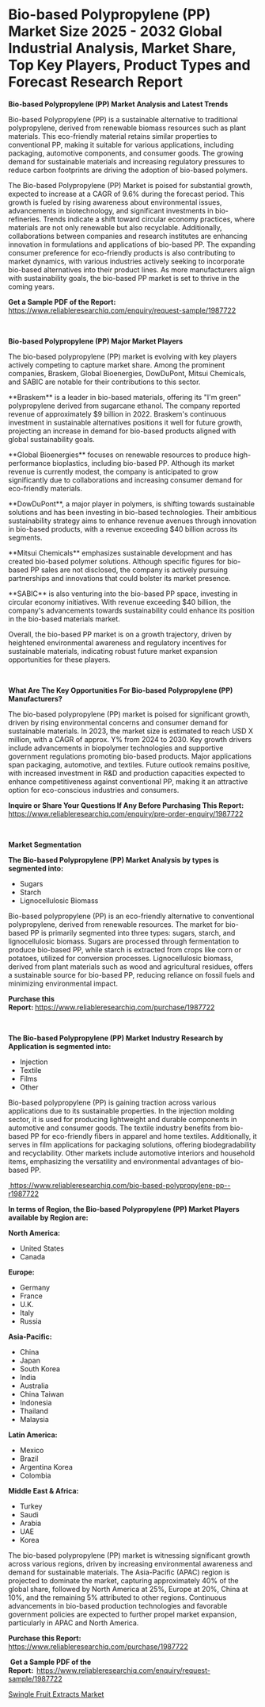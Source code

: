 <p><h1>Bio-based Polypropylene (PP) Market Size 2025 - 2032 Global Industrial Analysis, Market Share, Top Key Players, Product Types and Forecast Research Report</h1></p><p><strong>Bio-based Polypropylene (PP) Market Analysis and Latest Trends</strong></p>
<p><p>Bio-based Polypropylene (PP) is a sustainable alternative to traditional polypropylene, derived from renewable biomass resources such as plant materials. This eco-friendly material retains similar properties to conventional PP, making it suitable for various applications, including packaging, automotive components, and consumer goods. The growing demand for sustainable materials and increasing regulatory pressures to reduce carbon footprints are driving the adoption of bio-based polymers.</p><p>The Bio-based Polypropylene (PP) Market is poised for substantial growth, expected to increase at a CAGR of 9.6% during the forecast period. This growth is fueled by rising awareness about environmental issues, advancements in biotechnology, and significant investments in bio-refineries. Trends indicate a shift toward circular economy practices, where materials are not only renewable but also recyclable. Additionally, collaborations between companies and research institutes are enhancing innovation in formulations and applications of bio-based PP. The expanding consumer preference for eco-friendly products is also contributing to market dynamics, with various industries actively seeking to incorporate bio-based alternatives into their product lines. As more manufacturers align with sustainability goals, the bio-based PP market is set to thrive in the coming years.</p></p>
<p><strong>Get a Sample PDF of the Report:&nbsp;</strong> <a href="https://www.reliableresearchiq.com/enquiry/request-sample/1987722?utm_campaign=3318&utm_medium=2&utm_source=Github&utm_content=ia&utm_term=03042025&utm_id=bio-based-polypropylene-pp">https://www.reliableresearchiq.com/enquiry/request-sample/1987722</a></p>
<p>&nbsp;</p>
<p><strong>Bio-based Polypropylene (PP) Major Market Players</strong></p>
<p><p>The bio-based polypropylene (PP) market is evolving with key players actively competing to capture market share. Among the prominent companies, Braskem, Global Bioenergies, DowDuPont, Mitsui Chemicals, and SABIC are notable for their contributions to this sector.</p><p>**Braskem** is a leader in bio-based materials, offering its "I'm green" polypropylene derived from sugarcane ethanol. The company reported revenue of approximately $9 billion in 2022. Braskem's continuous investment in sustainable alternatives positions it well for future growth, projecting an increase in demand for bio-based products aligned with global sustainability goals.</p><p>**Global Bioenergies** focuses on renewable resources to produce high-performance bioplastics, including bio-based PP. Although its market revenue is currently modest, the company is anticipated to grow significantly due to collaborations and increasing consumer demand for eco-friendly materials.</p><p>**DowDuPont**, a major player in polymers, is shifting towards sustainable solutions and has been investing in bio-based technologies. Their ambitious sustainability strategy aims to enhance revenue avenues through innovation in bio-based products, with a revenue exceeding $40 billion across its segments.</p><p>**Mitsui Chemicals** emphasizes sustainable development and has created bio-based polymer solutions. Although specific figures for bio-based PP sales are not disclosed, the company is actively pursuing partnerships and innovations that could bolster its market presence.</p><p>**SABIC** is also venturing into the bio-based PP space, investing in circular economy initiatives. With revenue exceeding $40 billion, the company's advancements towards sustainability could enhance its position in the bio-based materials market.</p><p>Overall, the bio-based PP market is on a growth trajectory, driven by heightened environmental awareness and regulatory incentives for sustainable materials, indicating robust future market expansion opportunities for these players.</p></p>
<p>&nbsp;</p>
<p><strong>What Are The Key Opportunities For Bio-based Polypropylene (PP) Manufacturers?</strong></p>
<p><p>The bio-based polypropylene (PP) market is poised for significant growth, driven by rising environmental concerns and consumer demand for sustainable materials. In 2023, the market size is estimated to reach USD X million, with a CAGR of approx. Y% from 2024 to 2030. Key growth drivers include advancements in biopolymer technologies and supportive government regulations promoting bio-based products. Major applications span packaging, automotive, and textiles. Future outlook remains positive, with increased investment in R&D and production capacities expected to enhance competitiveness against conventional PP, making it an attractive option for eco-conscious industries and consumers.</p></p>
<p><strong>Inquire or Share Your Questions If Any Before Purchasing This Report:</strong> <a href="https://www.reliableresearchiq.com/enquiry/pre-order-enquiry/1987722?utm_campaign=3318&utm_medium=2&utm_source=Github&utm_content=ia&utm_term=03042025&utm_id=bio-based-polypropylene-pp">https://www.reliableresearchiq.com/enquiry/pre-order-enquiry/1987722</a></p>
<p>&nbsp;</p>
<p><strong>Market Segmentation</strong></p>
<p><strong>The Bio-based Polypropylene (PP) Market Analysis by types is segmented into:</strong></p>
<p><ul><li>Sugars</li><li>Starch</li><li>Lignocellulosic Biomass</li></ul></p>
<p><p>Bio-based polypropylene (PP) is an eco-friendly alternative to conventional polypropylene, derived from renewable resources. The market for bio-based PP is primarily segmented into three types: sugars, starch, and lignocellulosic biomass. Sugars are processed through fermentation to produce bio-based PP, while starch is extracted from crops like corn or potatoes, utilized for conversion processes. Lignocellulosic biomass, derived from plant materials such as wood and agricultural residues, offers a sustainable source for bio-based PP, reducing reliance on fossil fuels and minimizing environmental impact.</p></p>
<p><strong>Purchase this Report:&nbsp;</strong><a href="https://www.reliableresearchiq.com/purchase/1987722?utm_campaign=3318&utm_medium=2&utm_source=Github&utm_content=ia&utm_term=03042025&utm_id=bio-based-polypropylene-pp">https://www.reliableresearchiq.com/purchase/1987722</a></p>
<p>&nbsp;</p>
<p><strong>The Bio-based Polypropylene (PP) Market Industry Research by Application is segmented into:</strong></p>
<p><ul><li>Injection</li><li>Textile</li><li>Films</li><li>Other</li></ul></p>
<p><p>Bio-based polypropylene (PP) is gaining traction across various applications due to its sustainable properties. In the injection molding sector, it is used for producing lightweight and durable components in automotive and consumer goods. The textile industry benefits from bio-based PP for eco-friendly fibers in apparel and home textiles. Additionally, it serves in film applications for packaging solutions, offering biodegradability and recyclability. Other markets include automotive interiors and household items, emphasizing the versatility and environmental advantages of bio-based PP.</p></p>
<p><a href="https://www.reliableresearchiq.com/bio-based-polypropylene-pp--r1987722?utm_campaign=3318&utm_medium=2&utm_source=Github&utm_content=ia&utm_term=03042025&utm_id=bio-based-polypropylene-pp">&nbsp;https://www.reliableresearchiq.com/bio-based-polypropylene-pp--r1987722</a></p>
<p><strong>In terms of Region, the Bio-based Polypropylene (PP) Market Players available by Region are:</strong></p>
<p>
    <p> <strong> North America: </strong>
        <ul>
            <li>United States</li>
            <li>Canada</li>
        </ul>
        </p> 
    <p> <strong> Europe: </strong>
        <ul>
            <li>Germany</li>
            <li>France</li>
            <li>U.K.</li>
            <li>Italy</li>
            <li>Russia</li>
        </ul>
        </p> 
    <p> <strong> Asia-Pacific: </strong>
        <ul>
            <li>China</li>
            <li>Japan</li>
            <li>South Korea</li>
            <li>India</li>
            <li>Australia</li>
            <li>China Taiwan</li>
            <li>Indonesia</li>
            <li>Thailand</li>
            <li>Malaysia</li>
        </ul>
        </p> 
    <p> <strong> Latin America: </strong>
        <ul>
            <li>Mexico</li>
            <li>Brazil</li>
            <li>Argentina Korea</li>
            <li>Colombia</li>
        </ul>
        </p> 
    <p> <strong> Middle East & Africa: </strong>
        <ul>
            <li>Turkey</li>
            <li>Saudi</li>
            <li>Arabia</li>
            <li>UAE</li>
            <li>Korea</li>
        </ul>
    </p>
    </p>
<p><p>The bio-based polypropylene (PP) market is witnessing significant growth across various regions, driven by increasing environmental awareness and demand for sustainable materials. The Asia-Pacific (APAC) region is projected to dominate the market, capturing approximately 40% of the global share, followed by North America at 25%, Europe at 20%, China at 10%, and the remaining 5% attributed to other regions. Continuous advancements in bio-based production technologies and favorable government policies are expected to further propel market expansion, particularly in APAC and North America.</p></p>
<p><strong>Purchase this Report: </strong><a href="https://www.reliableresearchiq.com/purchase/1987722?utm_campaign=3318&utm_medium=2&utm_source=Github&utm_content=ia&utm_term=03042025&utm_id=bio-based-polypropylene-pp">https://www.reliableresearchiq.com/purchase/1987722</a></p>
<p>&nbsp;<strong>Get a Sample PDF of the Report:&nbsp;&nbsp;</strong><a href="https://www.reliableresearchiq.com/enquiry/request-sample/1987722?utm_campaign=3318&utm_medium=2&utm_source=Github&utm_content=ia&utm_term=03042025&utm_id=bio-based-polypropylene-pp">https://www.reliableresearchiq.com/enquiry/request-sample/1987722</a></p>
<p><strong></strong></p>
<p><p><a href="https://github.com/shamyzinniwl/Market-Research-Report-List-1/blob/main/swingle-fruit-extracts-market.md?utm_campaign=3318&utm_medium=2&utm_source=Github&utm_content=ia&utm_term=03042025&utm_id=bio-based-polypropylene-pp">Swingle Fruit Extracts Market</a></p></p>